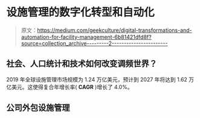 # 设施管理的数字化转型和自动化

> 原文：<https://medium.com/geekculture/digital-transformations-and-automation-for-facility-management-6b81421dfd8f?source=collection_archive---------2----------------------->

## 社会、人口统计和技术如何改变调频世界？

2019 年全球设施管理市场规模为 1.24 万亿美元，预计到 2027 年将达到 1.62 万亿美元。这使得复合年增长率( **CAGR** )增长了 4.0%。

## 公司外包设施管理